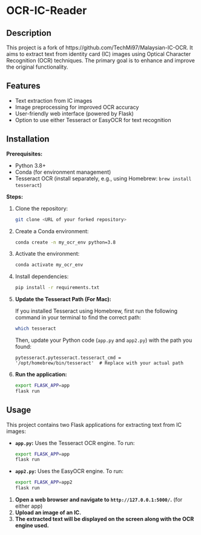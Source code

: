 # OCR-IC-Reader

## Description

<p>This project is a fork of https://github.com/TechMi97/Malaysian-IC-OCR. It aims to extract text from identity card (IC) images using Optical Character Recognition (OCR) techniques. The primary goal is to enhance and improve the original functionality.</p>

## Features

<ul>
<li>Text extraction from IC images</li>
<li>Image preprocessing for improved OCR accuracy</li>
<li>User-friendly web interface (powered by Flask)</li>
<li>Option to use either Tesseract or EasyOCR for text recognition</li>
</ul>

## Installation

**Prerequisites:**

* Python 3.8+
* Conda (for environment management)
* Tesseract OCR (install separately, e.g., using Homebrew: `brew install tesseract`)

**Steps:**

1. Clone the repository:
   ```bash
   git clone <URL of your forked repository>
   ```

2. Create a Conda environment:
   ```bash
   conda create -n my_ocr_env python=3.8
   ```

3. Activate the environment:
   ```bash
   conda activate my_ocr_env
   ```

4. Install dependencies:
   ```bash
   pip install -r requirements.txt
   ```

5. **Update the Tesseract Path (For Mac):**

   If you installed Tesseract using Homebrew, first run the following command in your terminal to find the correct path:

   ```bash
   which tesseract
   ```

   Then, update your Python code (`app.py` and `app2.py`) with the path you found:

   ```
   pytesseract.pytesseract.tesseract_cmd = '/opt/homebrew/bin/tesseract'  # Replace with your actual path
   ```

6. **Run the application:**
   ```bash
   export FLASK_APP=app
   flask run
   ```

## Usage

This project contains two Flask applications for extracting text from IC images:

* **`app.py`:** Uses the Tesseract OCR engine. To run:
   ```bash
   export FLASK_APP=app
   flask run
   ```

* **`app2.py`:** Uses the EasyOCR engine. To run:
   ```bash
   export FLASK_APP=app2
   flask run
   ```

1.  **Open a web browser and navigate to `http://127.0.0.1:5000/`.** (for either app)
2.  **Upload an image of an IC.**
3.  **The extracted text will be displayed on the screen along with the OCR engine used.**

